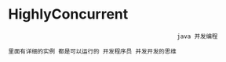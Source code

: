 # HighlyConcurrent
                                                    java 并发编程 
						    
	里面有详细的实例 都是可以运行的 开发程序员 并发开发的思维

